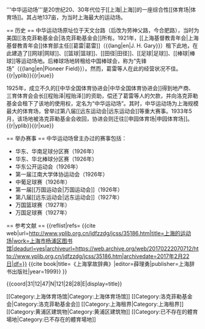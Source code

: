 '''中华运动场'''是20世纪20、30年代位于[[上海|上海]]的一座综合性[[体育场|体育场]]。其占地137亩，为当时上海最大的运动场。

== 历史 ==
中华运动场原址位于天文台路（后改为劳神父路，今合肥路），当时为美国[[洛克菲勒基金会|洛克菲勒基金会]]所有。1921年，[[上海基督教青年会|上海基督教青年会]]体育部主任[[葛雷|葛雷]]（{{lang|en|J. H. Gary}}）租下此地，在此建造了[[网球|网球]]、[[篮球|篮球]]、[[田径|田径]]、[[足球|足球]]、[[棒球|棒球]]等运动场地。后棒球场地转租给中国棒球会，称为“先锋场”（{{lang|en|Pioneer Field}}）。然而，葛雷等人在此的经营状况不佳。{{r|yplib}}{{r|xue}}

1925年，成立不久的[[中华全国体育协进会|中华全国体育协进会]]得到地产商、三育体育会会长[[程贻泽|程贻泽]]的资助，偿还了葛雷等人的欠款，并向洛克菲勒基金会租下了该地的使用权，定名为“中华运动场”。其时，中华运动场为上海规模最大的体育场，曾举过第八届[[远东运动会|远东运动会]]等重大赛事。1933年5月，该场地被洛克菲勒基金会收回，协进会则迁往[[申园体育场|申园体育场]]。{{r|yplib}}{{r|xue}}

== 举办赛事 ==
中华运动场曾主办过的赛事包括：
* 华东、华南足球分区赛（1926年）
* 华东、华北棒球分区赛（1926年）
* 华东公开运动会（1926年）
* 第一届江南大学体协运动会（1926年）
* 中葡足球赛（1926年）
* 第一届[[万国运动会|万国运动会]]（1926年）
* 第八届[[远东运动会|远东运动会]]（1927年）
* 万国篮球赛（1927年）
* 万国足球赛（1927年）

== 参考文献 ==
{{reflist|refs=
<ref name=yplib>{{cite web|url=http://www.yplib.org.cn/jdfzzdg/jcss/35186.htm|title=上海的运动场|work=上海市杨浦区图书馆|deadurl=yes|archiveurl=https://web.archive.org/web/20170222070712/http://www.yplib.org.cn/jdfzzdg/jcss/35186.htm|archivedate=2017年2月22日|df=}}</ref>
<ref name=xue>{{cite book|title=《上海掌故辞典》|editor=薛理勇|publisher=上海辞书出版社|year=1999}}</ref>
}}

{{coord|31|12|47|N|121|28|28|E|display=title}}

[[Category:上海体育场馆|Category:上海体育场馆]]
[[Category:洛克菲勒基金会|Category:洛克菲勒基金会]]
[[Category:上海租界|Category:上海租界]]
[[Category:黄浦区建筑物|Category:黄浦区建筑物]]
[[Category:已不存在的體育場地|Category:已不存在的體育場地]]